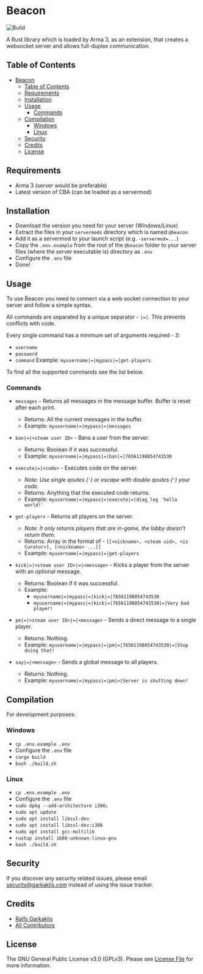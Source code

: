 # Beacon

![Build](https://github.com/CreepPork/Beacon/workflows/Build/badge.svg)

A Rust library which is loaded by Arma 3, as an extension, that creates a websocket server and allows full-duplex communication.

## Table of Contents

- [Beacon](#beacon)
  - [Table of Contents](#table-of-contents)
  - [Requirements](#requirements)
  - [Installation](#installation)
  - [Usage](#usage)
    - [Commands](#commands)
  - [Compilation](#compilation)
    - [Windows](#windows)
    - [Linux](#linux)
  - [Security](#security)
  - [Credits](#credits)
  - [License](#license)

## Requirements

- Arma 3 (server would be preferable)
- Latest version of CBA (can be loaded as a servermod)

## Installation

- Download the version you need for your server (Windows/Linux)
- Extract the files in your `servermods` directory which is named `@beacon`
- Add it as a servermod to your launch script (e.g. `-servermod=...`)
- Copy the `.env.example` from the root of the `@beacon` folder to your server files (where the server executable is) directory as `.env`
- Configure the `.env` file
- Done!

## Usage

To use Beacon you need to connect via a web socket connection to your server and follow a simple syntax.

All commands are separated by a unique separator - `|=|`. This prevents conflicts with code.

Every single command has a minimum set of arguments required - 3:
- `username`
- `password`
- `command`
Example: `myusername|=|mypass|=|get-players`.

To find all the supported commands see the list below.

### Commands

- `messages` - Returns all messages in the message buffer. Buffer is reset after each print.
  - Returns: All the current messages in the buffer.
  - Example: `myusername|=|mypass|=|messages`

- `ban|=|<steam user ID>` - Bans a user from the server.
  - Returns: Boolean if it was successful.
  - Example: `myusername|=|mypass|=|ban|=|76561198054743530`

- `execute|=|<code>` - Executes code on the server.
  - _Note: Use single qoutes (`'`) or escape with double qoutes (`"`) your code._
  - Returns: Anything that the executed code returns.
  - Example: `myusername|=|mypass|=|execute|=|diag_log 'hello world!'`

- `get-players` - Returns all players on the server.
  - _Note: It only returns players that are in-game, the lobby doesn't return them._
  - Returns: Array in the format of - `[[<nickname>, <steam uid>, <is Curator>], [<nickname> ...]]`
  - Example: `myusername|=|mypass|=|get-players`

- `kick|=|<steam user ID>|=|<message>` - Kicks a player from the server with an optional message.
  - Returns: Boolean if it was successful.
  - Example:
    - `myusername|=|mypass|=|kick|=|76561198054743530`
    - `myusername|=|mypass|=|kick|=|76561198054743530|=|Very bad player!`

- `pm|=|<steam user ID>|=|<message>` - Sends a direct message to a single player.
  - Returns: Nothing.
  - Example: `myusername|=|mypass|=|pm|=|76561198054743530|=|Stop doing that!`

- `say|=|<message>` - Sends a global message to all players.
  - Returns: Nothing.
  - Example: `myusername|=|mypass|=|pm|=|Server is shutting down!`

## Compilation

For development purposes:

### Windows

- `cp .env.example .env`
- Configure the `.env` file
- `cargo build`
- `bash ./build.sh`

### Linux

- `cp .env.example .env`
- Configure the `.env` file
- `sudo dpkg --add-architecture i386;`
- `sudo apt update`
- `sudo apt install libssl-dev`
- `sudo apt install libssl-dev:i386`
- `sudo apt install gcc-multilib`
- `rustup install i686-unknown-linux-gnu`
- `bash ./build.sh`

## Security

If you discover any security related issues, please email [security@garkaklis.com](mailto:security@garkaklis.com) instead of using the issue tracker.

## Credits

- [Ralfs Garkaklis](https://github.com/CreepPork)
- [All Contributors](https://github.com/CreepPork/Beacon/contributors)

## License

The GNU General Public License v3.0 (GPLv3). Please see [License File](https://github.com/CreepPork/Beacon/blob/master/LICENSE) for more information.

